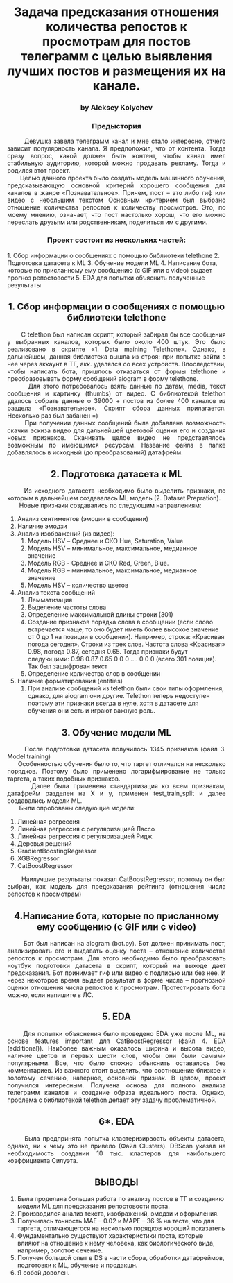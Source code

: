<div align="center"> <h1 align="center"> Задача предсказания отношения количества репостов к просмотрам для постов телеграмм с целью выявления лучших постов и размещения их на канале. </h1> </div>
 
<div align="center"> <h3 align="center"> by Aleksey Kolychev </h3> </div>

<div align="center"> <h3 align="center">Предыстория</h3> </div>

<div align="justify"> &nbsp;&nbsp;&nbsp;&nbsp;&nbsp;&nbsp; Девушка завела телеграмм канал и мне стало интересно, отчего зависит популярность канала. Я предположил, что от контента. Тогда сразу вопрос, какой должен быть контент, чтобы канал имел стабильную аудиторию, которой можно продавать рекламу. Тогда и родился этот проект. </div>
<div align="justify"> &nbsp;&nbsp;&nbsp;&nbsp;&nbsp;&nbsp; Целью данного проекта было создать модель машинного обучения, предсказывающую основной критерий хорошего сообщения для каналов в жанре «Познавательное». Причем, пост – это либо гиф или видео с небольшим текстом Основным критерием был выбрано отношение количества репостов к количеству просмотров. Это, по моему мнению, означает, что пост настолько хорош, что его можно переслать друзьям или родственникам, поделиться им с другими. </div>


<div align="center"> <h3 align="center"> Проект состоит из нескольких частей:</h3> </div>
1. Сбор информации о сообщениях с помощью библиотеки telethone
2.	Подготовка датасета к ML 
3.	Обучение модели ML
4.	Написание бота, которые по присланному ему сообщению (с GIF или с video) выдает прогноз репостовости
5.	EDA для попытки объяснить полученные результаты


<div align="center"> <h2 align="center"> 1.	Сбор информации о сообщениях с помощью библиотеки telethone </h2> </div>

<div align="justify"> &nbsp;&nbsp;&nbsp;&nbsp;&nbsp;&nbsp; С telethon был написан скрипт, который забирал бы все сообщения у выбранных каналов, которых было около 400 штук. Это было реализовано в скрипте «1. Data maining Telethone». Однако, в дальнейшем, данная библиотека вышла из строя: при попытке зайти в нее через аккаунт в ТГ, акк. удалялся со всех устройств.
Впоследствии, чтобы написать бота, пришлось отказаться от формы telethone и преобразовывать форму сообщений aiogram в форму telethone.</div>
<div align="justify"> &nbsp;&nbsp;&nbsp;&nbsp;&nbsp;&nbsp; Для этого потребовалось взять данные по датам, media, текст сообщения и картинку (thumbs) от видео. C библиотекой telethon удалось собрать данные о 39000 + постов из более 400 каналов из раздела «Познавательное». Скрипт сбора данных прилагается. Несколько раз был забанен =) </div>
<div align="justify"> &nbsp;&nbsp;&nbsp;&nbsp;&nbsp;&nbsp; При получении данных сообщений была добавлена возможность скачки эскиза видео для дальнейшей цветовой оценки его и создания новых признаков. Скачивать целое видео не представлялось возможным по имеющимся ресурсам. Название файла в папке добавлялось в исходный (до преобразований) датафрейм. 
 </div>

<div align="center"> <h2 align="center"> 2.	Подготовка датасета к ML </h2> </div>

<div align="justify"> &nbsp;&nbsp;&nbsp;&nbsp;&nbsp;&nbsp;Из исходного датасета необходимо было выделить признаки, по которым в дальнейшем создавалась ML модель (2. Dataset Prepration). </div>

<div align="justify"> &nbsp;&nbsp;&nbsp;&nbsp;&nbsp;&nbsp; Новые признаки создавались по следующим направлениям:</div>

1. 	Анализ сентиментов (эмоции в сообщении)
2.	Наличие эмодзи
3.	Анализ изображений (из видео): 
    1. Модель HSV – Среднее и СКО Hue, Saturation, Value
    2. Модель HSV – минимальное, максимальное, медианное значение
    3. Модель RGB - Среднее и СКО Red, Green, Blue.
    4. Модель RGB – минимальное, максимальное, медианное значение
    5. Модель HSV – количество цветов
4.	Анализ текста сообщений
    1.	Лемматизация
    2.	Выделение частоты слова 
    3.	Определение максимальной длины строки (301)
    4.	Создание признаков порядка слова в сообщении (если слово встречается чаще, то оно будет иметь более высокое значение от 0 до 1 на позиции в сообщении). Например, строка: «Красивая погода сегодня».  Строки из трех слов. Частота слова «Красивая» 0.98, погода 0.87, сегодня 0.65. Тогда признаки будут следующими: 0.98 0.87 0.65 0 0 0 …. 0 0 0 (всего 301 позиция). Так был зашифрован текст
    5.	Определение количества слов в сообщении
5. Наличие форматирования (entities)
    1. При анализе сообщений из telethon были свои типы оформления, однако, для aiogram они другие. Telethon теперь недоступен поэтому эти признаки всегда в нуле, хотя в датасете для обучения они есть и играют важную роль.

<div align="center"> <h2 align="center"> 3.	Обучение модели ML  </h2> </div>

<div align="justify"> &nbsp;&nbsp;&nbsp;&nbsp;&nbsp;&nbsp;После подготовки датасета получилось 1345 признаков (файл 3. Model training)</div>
<div align="justify"> &nbsp;&nbsp;&nbsp;&nbsp;&nbsp;&nbsp;Особенностью обучения было то, что таргет отличался на несколько порядков. Поэтому было применено логарифмирование не только таргета, а таких подобных признаков.</div>
<div align="justify"> &nbsp;&nbsp;&nbsp;&nbsp;&nbsp;&nbsp;Далее была применена стандартизация ко всем признакам, датафрейм разделен на X и y, применен test_train_split и далее создавались модели ML.</div>
<div align="justify"> &nbsp;&nbsp;&nbsp;&nbsp;&nbsp;&nbsp; Были опробованы следующие модели:</div>

1.	Линейная регрессия
2.	Линейная регрессия с регуляризацией Лассо
3.	Линейная регрессия с регуляризацией Ридж
4.	Деревья решений
5.	GradientBoostingRegressor
6.	XGBRegressor
7.	CatBoostRegressor

<div align="justify"> &nbsp;&nbsp;&nbsp;&nbsp;&nbsp;&nbsp; Наилучшие результаты показал  CatBoostRegressor, поэтому он был выбран, как модель для предсказания рейтинга (отношения числа репостов к просмотрам) </div>

<div align="center"> <h2 align="center"> 4.Написание бота, которые по присланному ему сообщению (с GIF или с video)  </h2> </div>

<div align="justify"> &nbsp;&nbsp;&nbsp;&nbsp;&nbsp;&nbsp; Бот был написан на aiogram (bot.py). Бот должен принимать пост, анализировать его и выдавать оценку поста – отношение количества репостов к просмотрам.  Для этого необходимо было преобразовать ноутбук подготовки датасета в скрипт, который на выходе дает предсказания. Бот принимает гиф или видео с подписью или без нее. И через некоторое время выдает результат в форме числа – прогнозной оценки отношения числа репостов к просмотрам. Протестировать бота можно, если напишите в ЛС.</div>

<div align="center"> <h2 align="center"> 5. EDA </h2> </div>
<div align="justify"> &nbsp;&nbsp;&nbsp;&nbsp;&nbsp;&nbsp;Для попытки объяснения было проведено EDA уже после ML, на основе features important для CatBoostRegressor (файл 4. EDA (additional)). Наиболее важным оказалось ширина и высота видео, наличие цветов и первых шести слов, чтобы они были самыми популярными. Все, что было сложно объяснить оставалось без комментариев. Из важного стоит выделить, что соотношение близкое к золотому сечению, наверное, основной признак. В целом, проект получился интересным. Получена основа для полного анализа телеграмм каналов и создание образа идеального поста. Однако, проблема с библиотекой telethon делает эту задачу проблематичной.</div>

<div align="center"> <h2 align="center"> 6*. EDA </h2> </div>

<div align="justify"> &nbsp;&nbsp;&nbsp;&nbsp;&nbsp;&nbsp;Была предпринята попытка кластеризирвоать объекты датасета, однако, ни к чему это не привело (Файл Clusters). DBScan указал на необходимость создании 10 тыс. кластеров для наибольшего коэффициента Силуэта. </div>

<div align="center"> <h2 align="center"> ВЫВОДЫ </h2> </div>

1.	Была проделана большая работа по анализу постов в ТГ и созданию модели ML для предсказания репостовости поста.
2.	Производился анализ текста, изображений, эмодзи и оформления. 
3.	Получилась точность MAE – 0.02 и MAPE – 36 % на тесте, что для таргета, отличающегося на несколько порядков хороший показатель
4.	Фундаментально существуют характеристики поста, которые влияют на отношение к нему человека, как биологического вида, например, золотое сечение. 
5.	Получен большой опыт в DS в части сбора, обработки датафреймов, подготовки к ML, обучение и продакшн. 
6.	Я собой доволен.
